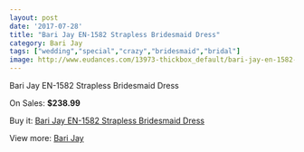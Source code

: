 ```yaml
---
layout: post
date: '2017-07-28'
title: "Bari Jay EN-1582 Strapless Bridesmaid Dress"
category: Bari Jay
tags: ["wedding","special","crazy","bridesmaid","bridal"]
image: http://www.eudances.com/13973-thickbox_default/bari-jay-en-1582-strapless-bridesmaid-dress.jpg
---
```

Bari Jay EN-1582 Strapless Bridesmaid Dress

On Sales: **$238.99**
<a href="https://www.eudances.com/en/bari-jay/4185-bari-jay-en-1582-strapless-bridesmaid-dress.html"><amp-img layout="responsive" width="600" height="600" src="//www.eudances.com/13973-thickbox_default/bari-jay-en-1582-strapless-bridesmaid-dress.jpg" alt="Bari Jay EN-1582 Strapless Bridesmaid Dress 0" /></a>

Buy it: [Bari Jay EN-1582 Strapless Bridesmaid Dress](https://www.eudances.com/en/bari-jay/4185-bari-jay-en-1582-strapless-bridesmaid-dress.html "Bari Jay EN-1582 Strapless Bridesmaid Dress")

View more: [Bari Jay](https://www.eudances.com/en/56-bari-jay "Bari Jay")